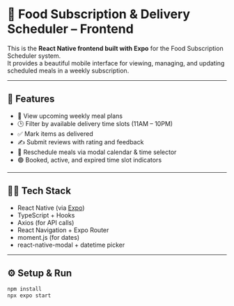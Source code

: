 # 📱 Food Subscription & Delivery Scheduler – Frontend

This is the **React Native frontend built with Expo** for the Food Subscription Scheduler system.  
It provides a beautiful mobile interface for viewing, managing, and updating scheduled meals in a weekly subscription.

---

## 🚀 Features

- 📅 View upcoming weekly meal plans
- 🕒 Filter by available delivery time slots (11AM – 10PM)
- ✅ Mark items as delivered
- ✍️ Submit reviews with rating and feedback
- 🔁 Reschedule meals via modal calendar & time selector
- 🟢 Booked, active, and expired time slot indicators

---

## 🧑‍💻 Tech Stack

- React Native (via [Expo](https://expo.dev))
- TypeScript + Hooks
- Axios (for API calls)
- React Navigation + Expo Router
- moment.js (for dates)
- react-native-modal + datetime picker

---

## ⚙️ Setup & Run

```bash
npm install
npx expo start
